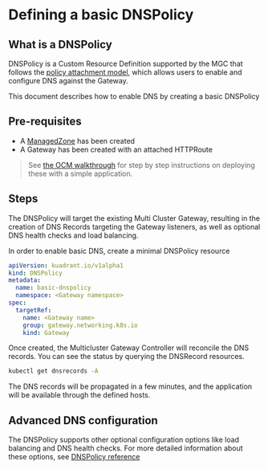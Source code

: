 # Defining a basic DNSPolicy

## What is a DNSPolicy

DNSPolicy is a Custom Resource Definition supported by the MGC that follows the
[policy attachment model](https://gateway-api.sigs.k8s.io/references/policy-attachment/), which allows users to enable and configure DNS against the Gateway.

This document describes how to enable DNS by creating a basic DNSPolicy

## Pre-requisites

* A [ManagedZone](managedZone.md) has been created
* A Gateway has been created with an attached HTTPRoute

> See [the OCM walkthrough](ocm-control-plane-walkthrough.md) for step by step
instructions on deploying these with a simple application.

## Steps

The DNSPolicy will target the existing Multi Cluster Gateway, resulting in the
creation of DNS Records targeting the Gateway listeners, as well as optional
DNS health checks and load balancing.

In order to enable basic DNS, create a minimal DNSPolicy resource

```yaml
apiVersion: kuadrant.io/v1alpha1
kind: DNSPolicy
metadata:
  name: basic-dnspolicy
  namespace: <Gateway namespace>
spec:
  targetRef:
    name: <Gateway name>
    group: gateway.networking.k8s.io
    kind: Gateway     
```

Once created, the Multicluster Gateway Controller will reconcile the DNS records. You
can see the status by querying the DNSRecord resources.

```sh
kubectl get dnsrecords -A
```

The DNS records will be propagated in a few minutes, and the application will
be available through the defined hosts.

## Advanced DNS configuration

The DNSPolicy supports other optional configuration options like load balancing
and DNS health checks. For more detailed information about these options, see [DNSPolicy reference](../dns-policy.md)